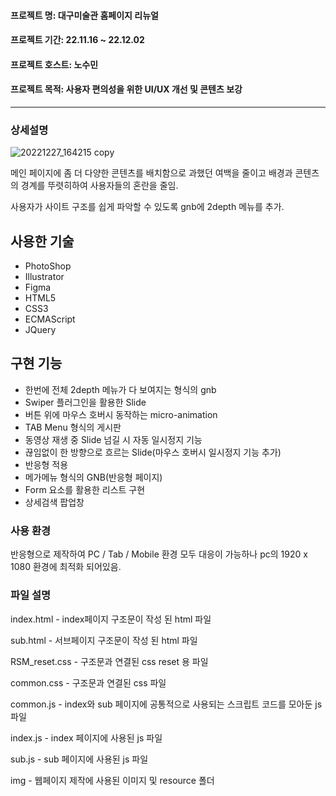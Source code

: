 #### 프로젝트 명: 대구미술관 홈페이지 리뉴얼
#### 프로젝트 기간: 22.11.16 ~ 22.12.02
#### 프로젝트 호스트: 노수민
#### 프로젝트 목적: 사용자 편의성을 위한 UI/UX 개선 및 콘텐츠 보강
------------
### 상세설명
![20221227_164215 copy](https://user-images.githubusercontent.com/117888227/209630491-a342c193-8f4c-4392-a872-fa045190ad2c.png)

메인 페이지에 좀 더 다양한 콘텐츠를 배치함으로 과했던 여백을 줄이고 배경과 콘텐츠의 경계를 뚜렷히하여 사용자들의 혼란을 줄임.

사용자가 사이트 구조를 쉽게 파악할 수 있도록 gnb에 2depth 메뉴를 추가.

## 사용한 기술
+ PhotoShop
+ Illustrator
+ Figma
+ HTML5
+ CSS3
+ ECMAScript
+ JQuery

## 구현 기능
+ 한번에 전체 2depth 메뉴가 다 보여지는 형식의 gnb
+ Swiper 플러그인을 활용한 Slide
+ 버튼 위에 마우스 호버시 동작하는 micro-animation
+ TAB Menu 형식의 게시판
+ 동영상 재생 중 Slide 넘길 시 자동 일시정지 기능
+ 끊임없이 한 방향으로 흐르는 Slide(마우스 호버시 일시정지 기능 추가)
+ 반응형 적용
+ 메가메뉴 형식의 GNB(반응형 페이지)
+ Form 요소를 활용한  리스트 구현
+ 상세검색 팝업창

### 사용 환경
반응형으로 제작하여 PC / Tab / Mobile 환경 모두 대응이 가능하나 pc의 1920 x 1080 환경에 최적화 되어있음.

### 파일 설명
index.html - index페이지 구조문이 작성 된 html 파일

sub.html - 서브페이지 구조문이 작성 된 html 파일

RSM_reset.css - 구조문과 연결된 css reset 용 파일

common.css - 구조문과 연결된 css 파일

common.js - index와 sub 페이지에 공통적으로 사용되는 스크립트 코드를 모아둔 js 파일

index.js - index 페이지에 사용된 js 파일

sub.js - sub 페이지에 사용된 js 파일

img - 웹페이지 제작에 사용된 이미지 및 resource 폴더
